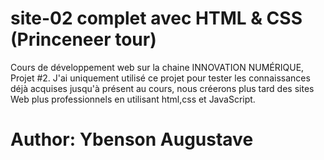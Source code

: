 # site-02 complet avec HTML & CSS (Princeneer tour)
Cours de développement web sur la chaine INNOVATION NUMÉRIQUE, Projet #2.
J'ai uniquement utilisé ce projet pour tester les connaissances déjà acquises jusqu'à présent au cours, nous créerons plus tard des sites Web plus professionnels en utilisant html,css et JavaScript.

# Author: Ybenson Augustave
